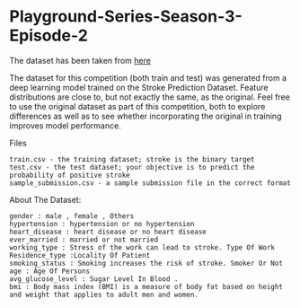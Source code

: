 # Playground-Series-Season-3-Episode-2

The dataset has been taken from [here](https://www.kaggle.com/competitions/playground-series-s3e2/data)

The dataset for this competition (both train and test) was generated from a deep learning model trained on the Stroke Prediction Dataset. Feature distributions are close to, but not exactly the same, as the original. Feel free to use the original dataset as part of this competition, both to explore differences as well as to see whether incorporating the original in training improves model performance.

Files

    train.csv - the training dataset; stroke is the binary target
    test.csv - the test dataset; your objective is to predict the probability of positive stroke
    sample_submission.csv - a sample submission file in the correct format

About The Dataset:

    gender : male , female , Others
    hypertension : hypertension or no hypertension
    heart_disease : heart disease or no heart disease
    ever_married : married or not married
    working_type : Stress of the work can lead to stroke. Type Of Work
    Residence_type :Locality Of Patient
    smoking_status : Smoking increases the risk of stroke. Smoker Or Not
    age : Age Of Persons
    avg_glucose_level : Sugar Level In Blood .
    bmi : Body mass index (BMI) is a measure of body fat based on height and weight that applies to adult men and women.

